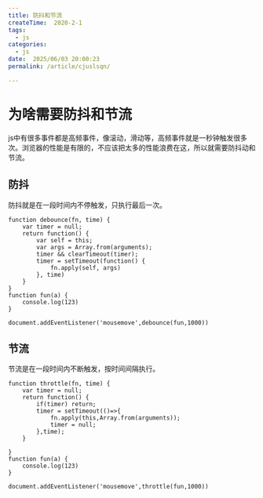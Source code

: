 ```yaml
---
title: 防抖和节流
createTime:  2020-2-1
tags:
  - js
categories:
  - js
date:  2025/06/03 20:00:23
permalink: /article/cjuslsqn/

---
```


# 为啥需要防抖和节流
js中有很多事件都是高频事件，像滚动，滑动等，高频事件就是一秒钟触发很多次。浏览器的性能是有限的，不应该把太多的性能浪费在这，所以就需要防抖动和节流。
## 防抖
防抖就是在一段时间内不停触发，只执行最后一次。  
```
function debounce(fn, time) {
    var timer = null;
    return function() {
        var self = this;
        var args = Array.from(arguments);
        timer && clearTimeout(timer);
        timer = setTimeout(function() {
            fn.apply(self, args)
        }, time)
    }
}
function fun(a) {
    console.log(123)
}

document.addEventListener('mousemove',debounce(fun,1000))
```

## 节流
节流是在一段时间内不断触发，按时间间隔执行。
```
function throttle(fn, time) {
    var timer = null;
    return function() {
        if(timer) return;
        timer = setTimeout(()=>{
            fn.apply(this,Array.from(arguments));
            timer = null;
        },time);
    }
    
}
function fun(a) {
    console.log(123)
}

document.addEventListener('mousemove',throttle(fun,1000))
```